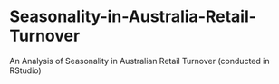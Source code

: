 # Seasonality-in-Australia-Retail-Turnover
An Analysis of Seasonality in Australian Retail Turnover (conducted in RStudio)
